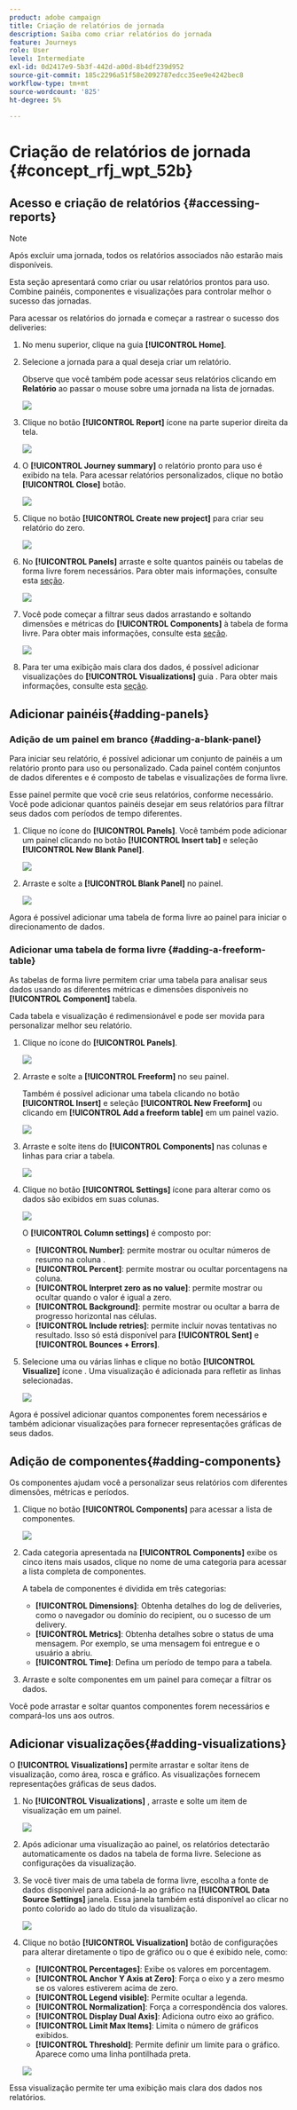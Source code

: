 ```yaml
---
product: adobe campaign
title: Criação de relatórios de jornada
description: Saiba como criar relatórios do jornada
feature: Journeys
role: User
level: Intermediate
exl-id: 0d2417e9-5b3f-442d-a00d-8b4df239d952
source-git-commit: 185c2296a51f58e2092787edcc35ee9e4242bec8
workflow-type: tm+mt
source-wordcount: '825'
ht-degree: 5%

---
```


# Criação de relatórios de jornada {#concept_rfj_wpt_52b}

## Acesso e criação de relatórios {#accessing-reports}

>[!NOTE]
>
>Após excluir uma jornada, todos os relatórios associados não estarão mais disponíveis.

Esta seção apresentará como criar ou usar relatórios prontos para uso. Combine painéis, componentes e visualizações para controlar melhor o sucesso das jornadas.

Para acessar os relatórios do jornada e começar a rastrear o sucesso dos deliveries:

1. No menu superior, clique na guia **[!UICONTROL Home]**.

1. Selecione a jornada para a qual deseja criar um relatório.

   Observe que você também pode acessar seus relatórios clicando em **Relatório** ao passar o mouse sobre uma jornada na lista de jornadas.

   ![](../assets/dynamic_report_journey.png)

1. Clique no botão **[!UICONTROL Report]** ícone na parte superior direita da tela.

   ![](../assets/dynamic_report_journey_2.png)

1. O **[!UICONTROL Journey summary]** o relatório pronto para uso é exibido na tela. Para acessar relatórios personalizados, clique no botão **[!UICONTROL Close]** botão.

   ![](../assets/dynamic_report_journey_12.png)

1. Clique no botão **[!UICONTROL Create new project]** para criar seu relatório do zero.

   ![](../assets/dynamic_report_journey_3.png)

1. No **[!UICONTROL Panels]** arraste e solte quantos painéis ou tabelas de forma livre forem necessários. Para obter mais informações, consulte esta [seção](#adding-panels).

   ![](../assets/dynamic_report_journey_4.png)

1. Você pode começar a filtrar seus dados arrastando e soltando dimensões e métricas do **[!UICONTROL Components]** à tabela de forma livre. Para obter mais informações, consulte esta [seção](#adding-components).

   ![](../assets/dynamic_report_journey_5.png)

1. Para ter uma exibição mais clara dos dados, é possível adicionar visualizações do **[!UICONTROL Visualizations]** guia . Para obter mais informações, consulte esta [seção](#adding-visualizations).

## Adicionar painéis{#adding-panels}

### Adição de um painel em branco {#adding-a-blank-panel}

Para iniciar seu relatório, é possível adicionar um conjunto de painéis a um relatório pronto para uso ou personalizado. Cada painel contém conjuntos de dados diferentes e é composto de tabelas e visualizações de forma livre.

Esse painel permite que você crie seus relatórios, conforme necessário. Você pode adicionar quantos painéis desejar em seus relatórios para filtrar seus dados com períodos de tempo diferentes.

1. Clique no ícone do **[!UICONTROL Panels]**. Você também pode adicionar um painel clicando no botão **[!UICONTROL Insert tab]** e seleção **[!UICONTROL New Blank Panel]**.

   ![](../assets/dynamic_report_panel_1.png)

1. Arraste e solte a **[!UICONTROL Blank Panel]** no painel.

   ![](../assets/dynamic_report_panel.png)

Agora é possível adicionar uma tabela de forma livre ao painel para iniciar o direcionamento de dados.

### Adicionar uma tabela de forma livre {#adding-a-freeform-table}

As tabelas de forma livre permitem criar uma tabela para analisar seus dados usando as diferentes métricas e dimensões disponíveis no **[!UICONTROL Component]** tabela.

Cada tabela e visualização é redimensionável e pode ser movida para personalizar melhor seu relatório.

1. Clique no ícone do **[!UICONTROL Panels]**.

   ![](../assets/dynamic_report_panel_1.png)

1. Arraste e solte a **[!UICONTROL Freeform]** no seu painel.

   Também é possível adicionar uma tabela clicando no botão **[!UICONTROL Insert]** e seleção **[!UICONTROL New Freeform]** ou clicando em **[!UICONTROL Add a freeform table]** em um painel vazio.

   ![](../assets/dynamic_report_panel_2.png)

1. Arraste e solte itens do **[!UICONTROL Components]** nas colunas e linhas para criar a tabela.

   ![](../assets/dynamic_report_freeform_3.png)

1. Clique no botão **[!UICONTROL Settings]** ícone para alterar como os dados são exibidos em suas colunas.

   ![](../assets/dynamic_report_freeform_4.png)

   O **[!UICONTROL Column settings]** é composto por:

   * **[!UICONTROL Number]**: permite mostrar ou ocultar números de resumo na coluna .
   * **[!UICONTROL Percent]**: permite mostrar ou ocultar porcentagens na coluna.
   * **[!UICONTROL Interpret zero as no value]**: permite mostrar ou ocultar quando o valor é igual a zero.
   * **[!UICONTROL Background]**: permite mostrar ou ocultar a barra de progresso horizontal nas células.
   * **[!UICONTROL Include retries]**: permite incluir novas tentativas no resultado. Isso só está disponível para **[!UICONTROL Sent]** e **[!UICONTROL Bounces + Errors]**.

1. Selecione uma ou várias linhas e clique no botão **[!UICONTROL Visualize]** ícone . Uma visualização é adicionada para refletir as linhas selecionadas.

   ![](../assets/dynamic_report_freeform_5.png)

Agora é possível adicionar quantos componentes forem necessários e também adicionar visualizações para fornecer representações gráficas de seus dados.

## Adição de componentes{#adding-components}

Os componentes ajudam você a personalizar seus relatórios com diferentes dimensões, métricas e períodos.

1. Clique no botão **[!UICONTROL Components]** para acessar a lista de componentes.

   ![](../assets/dynamic_report_components.png)

1. Cada categoria apresentada na **[!UICONTROL Components]** exibe os cinco itens mais usados, clique no nome de uma categoria para acessar a lista completa de componentes.

   A tabela de componentes é dividida em três categorias:

   * **[!UICONTROL Dimensions]**: Obtenha detalhes do log de deliveries, como o navegador ou domínio do recipient, ou o sucesso de um delivery.
   * **[!UICONTROL Metrics]**: Obtenha detalhes sobre o status de uma mensagem. Por exemplo, se uma mensagem foi entregue e o usuário a abriu.
   * **[!UICONTROL Time]**: Defina um período de tempo para a tabela.

1. Arraste e solte componentes em um painel para começar a filtrar os dados.

Você pode arrastar e soltar quantos componentes forem necessários e compará-los uns aos outros.

## Adicionar visualizações{#adding-visualizations}

O **[!UICONTROL Visualizations]** permite arrastar e soltar itens de visualização, como área, rosca e gráfico. As visualizações fornecem representações gráficas de seus dados.

1. No **[!UICONTROL Visualizations]** , arraste e solte um item de visualização em um painel.

   ![](../assets/dynamic_report_visualization_1.png)

1. Após adicionar uma visualização ao painel, os relatórios detectarão automaticamente os dados na tabela de forma livre. Selecione as configurações da visualização.
1. Se você tiver mais de uma tabela de forma livre, escolha a fonte de dados disponível para adicioná-la ao gráfico na **[!UICONTROL Data Source Settings]** janela. Essa janela também está disponível ao clicar no ponto colorido ao lado do título da visualização.

   ![](../assets/dynamic_report_visualization_2.png)

1. Clique no botão **[!UICONTROL Visualization]** botão de configurações para alterar diretamente o tipo de gráfico ou o que é exibido nele, como:

   * **[!UICONTROL Percentages]**: Exibe os valores em porcentagem.
   * **[!UICONTROL Anchor Y Axis at Zero]**: Força o eixo y a zero mesmo se os valores estiverem acima de zero.
   * **[!UICONTROL Legend visible]**: Permite ocultar a legenda.
   * **[!UICONTROL Normalization]**: Força a correspondência dos valores.
   * **[!UICONTROL Display Dual Axis]**: Adiciona outro eixo ao gráfico.
   * **[!UICONTROL Limit Max Items]**: Limita o número de gráficos exibidos.
   * **[!UICONTROL Threshold]**: Permite definir um limite para o gráfico. Aparece como uma linha pontilhada preta.

   ![](../assets/dynamic_report_visualization_3.png)

Essa visualização permite ter uma exibição mais clara dos dados nos relatórios.
